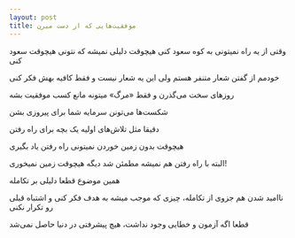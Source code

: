```yaml
---
layout: post
title: موفقیت‌هایی که از دست میرن
---
```


وقتی از یه راه نمیتونی به کوه سعود کنی هیچوقت دلیلی نمیشه که نتونی هیچوقت سعود کنی

خودمم از گفتن شعار متنفر هستم ولی این یه شعار نیست و فقط کافیه بهش فکر کنی

روزهای سخت می‌گذرن و فقط «مرگ» میتونه مانع کسب موفقیت بشه

شکست‌ها می‌تونن سرمایه شما برای پیروزی بشن

دقیقا مثل تلاش‌های اولیه یک بچه برای راه رفتن

هیچوقت بدون زمین خوردن نمیتونی راه رفتن یاد بگیری

البته با راه رفتن هم نمیشه مطمئن شد دیگه هیچوقت زمین نمیخوری!

همین موضوع قطعا دلیلی بر تکامله

ناامید شدن هم جزوی از تکامله، چیزی که موجب میشه به هدف فکر کنی و اشتباه قبلی رو تکرار نکنی

قطعا اگه آزمون و خطایی وجود نداشت، هیچ پیشرفتی در دنیا حاصل نمی‌شد
